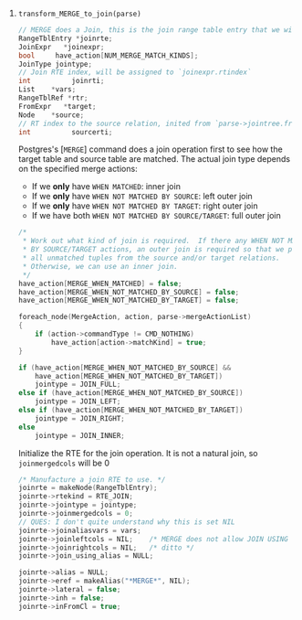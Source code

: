 1. `transform_MERGE_to_join(parse)`

   ```c
   // MERGE does a Join, this is the join range table entry that we will create
   RangeTblEntry *joinrte;
   JoinExpr   *joinexpr;
   bool		have_action[NUM_MERGE_MATCH_KINDS];
   JoinType	jointype;
   // Join RTE index, will be assigned to `joinexpr.rtindex`
   int			joinrti;
   List	   *vars;
   RangeTblRef *rtr;
   FromExpr   *target;
   Node	   *source;
   // RT index to the source relation, inited from `parse->jointree.from_list[0]`
   int			sourcerti;
   ```

   Postgres's [`MERGE`] command does a join operation first to see how the
   target table and source table are matched. The actual join type depends on
   the specified merge actions:

   * If we **only** have `WHEN MATCHED`: inner join
   * If we **only** have `WHEN NOT MATCHED BY SOURCE`: left outer join
   * If we **only** have `WHEN NOT MATCHED BY TARGET`: right outer join
   * If we have both `WHEN NOT MATCHED BY SOURCE/TARGET`: full outer join

    ```c
    /*
     * Work out what kind of join is required.  If there any WHEN NOT MATCHED
     * BY SOURCE/TARGET actions, an outer join is required so that we process
     * all unmatched tuples from the source and/or target relations.
     * Otherwise, we can use an inner join.
     */
    have_action[MERGE_WHEN_MATCHED] = false;
    have_action[MERGE_WHEN_NOT_MATCHED_BY_SOURCE] = false;
    have_action[MERGE_WHEN_NOT_MATCHED_BY_TARGET] = false;

    foreach_node(MergeAction, action, parse->mergeActionList)
    {
        if (action->commandType != CMD_NOTHING)
            have_action[action->matchKind] = true;
    }

    if (have_action[MERGE_WHEN_NOT_MATCHED_BY_SOURCE] &&
        have_action[MERGE_WHEN_NOT_MATCHED_BY_TARGET])
        jointype = JOIN_FULL;
    else if (have_action[MERGE_WHEN_NOT_MATCHED_BY_SOURCE])
        jointype = JOIN_LEFT;
    else if (have_action[MERGE_WHEN_NOT_MATCHED_BY_TARGET])
        jointype = JOIN_RIGHT;
    else
        jointype = JOIN_INNER;
    ```
    
    Initialize the RTE for the join operation. It is not a natural join, so
    `joinmergedcols` will be 0

    ```c
    /* Manufacture a join RTE to use. */
    joinrte = makeNode(RangeTblEntry);
    joinrte->rtekind = RTE_JOIN;
    joinrte->jointype = jointype;
    joinrte->joinmergedcols = 0;
    // QUES: I don't quite understand why this is set NIL
    joinrte->joinaliasvars = vars;
    joinrte->joinleftcols = NIL;	/* MERGE does not allow JOIN USING */
    joinrte->joinrightcols = NIL;	/* ditto */
    joinrte->join_using_alias = NULL;
    
    joinrte->alias = NULL;
    joinrte->eref = makeAlias("*MERGE*", NIL);
    joinrte->lateral = false;
    joinrte->inh = false;
    joinrte->inFromCl = true;
    ```